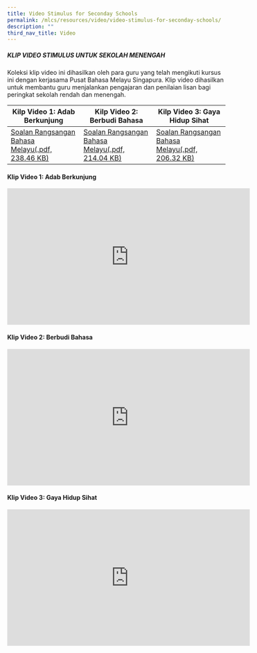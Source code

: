 ```yaml
---
title: Video Stimulus for Seconday Schools
permalink: /mlcs/resources/video/video-stimulus-for-seconday-schools/
description: ""
third_nav_title: Video
---
```

##### KLIP VIDEO STIMULUS UNTUK SEKOLAH MENENGAH

Koleksi klip video ini dihasilkan oleh para guru yang telah mengikuti kursus ini dengan kerjasama Pusat Bahasa Melayu Singapura. Klip video dihasilkan untuk membantu guru menjalankan pengajaran dan penilaian lisan bagi peringkat sekolah rendah dan menengah.

| Kilp Video 1: Adab Berkunjung | Kilp Video 2: Berbudi Bahasa | Kilp Video 3: Gaya Hidup Sihat |
| --- | --- | --- |
| [Soalan Rangsangan Bahasa Melayu(.pdf, 238.46 KB)](/files/adab_berkunjung.pdf) | [Soalan Rangsangan Bahasa Melayu(.pdf, 214.04 KB)](/files/berbudi_bahasa.pdf) | [Soalan Rangsangan Bahasa Melayu(.pdf, 206.32 KB)](/files/gaya_hidup_sihat.pdf) |

#### Klip Video 1: Adab Berkunjung

<iframe width="560" height="315" src="https://www.youtube.com/embed/qRQZ_vGAPvs" title="YouTube video player" frameborder="0" allow="accelerometer; autoplay; clipboard-write; encrypted-media; gyroscope; picture-in-picture" allowfullscreen></iframe>

#### Klip Video 2: Berbudi Bahasa

<iframe width="560" height="315" src="https://www.youtube.com/embed/1wn_aW68DCw" title="YouTube video player" frameborder="0" allow="accelerometer; autoplay; clipboard-write; encrypted-media; gyroscope; picture-in-picture" allowfullscreen></iframe>

#### Klip Video 3: Gaya Hidup Sihat

<iframe width="560" height="315" src="https://www.youtube.com/embed/U3uTmk-LcfA" title="YouTube video player" frameborder="0" allow="accelerometer; autoplay; clipboard-write; encrypted-media; gyroscope; picture-in-picture" allowfullscreen></iframe>